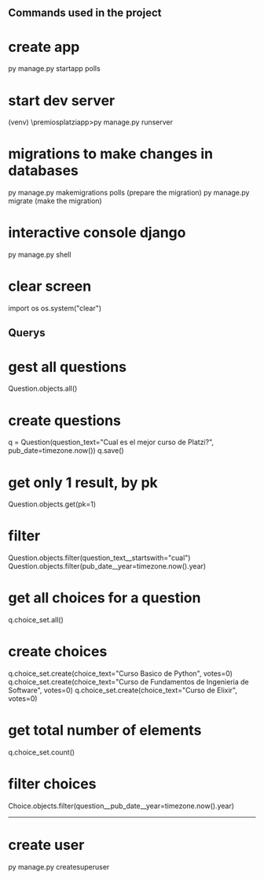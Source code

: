 ## Commands used in the project

# create app
py manage.py startapp polls	

# start dev server
(venv) \premiosplatziapp>py manage.py runserver

# migrations to make changes in databases
py manage.py makemigrations polls (prepare the migration)
py manage.py migrate (make the migration)

# interactive console django
py manage.py shell 

# clear screen
import os 
os.system("clear")

## Querys

# gest all questions
 Question.objects.all()
 
# create questions
q = Question(question_text="Cual es el mejor curso de Platzi?", pub_date=timezone.now())
q.save()

# get only 1 result, by pk
Question.objects.get(pk=1)

# filter 
Question.objects.filter(question_text__startswith="cual")
Question.objects.filter(pub_date__year=timezone.now().year)

# get all choices for a question
q.choice_set.all()

# create choices
q.choice_set.create(choice_text="Curso Basico de Python", votes=0)
q.choice_set.create(choice_text="Curso de Fundamentos de Ingenieria de Software", votes=0)
q.choice_set.create(choice_text="Curso de Elixir", votes=0)
  
# get total number of elements
q.choice_set.count()  

# filter choices
Choice.objects.filter(question__pub_date__year=timezone.now().year)

______

# create user
py manage.py createsuperuser
